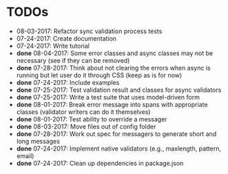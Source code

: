 # TODOs

* 08-03-2017: Refactor sync validation process tests
* 07-24-2017: Create documentation
* 07-24-2017: Write tutorial
* **done** 08-04-2017: Some error classes and async classes may not be necessary (see if they can be removed)
* **done** 07-28-2017: Think about not clearing the errors when async is running but let user do it through CSS (keep as is for now)
* **done** 07-24-2017: Include examples
* **done** 07-25-2017: Test validation result and classes for async validators
* **done** 07-25-2017: Write a test suite that uses model-driven form
* **done** 08-01-2017: Break error message into spans with appropriate classes (validator writers can do it themselves)
* **done** 08-01-2017: Test ability to override a messager
* **done** 08-03-2017: Move files out of config folder
* **done** 07-28-2017: Work out spec for messagers to generate short and long messages
* **done** 07-24-2017: Implement native validators (e.g., maxlength, pattern, email)
* **done** 07-24-2017: Clean up dependencies in package.json
